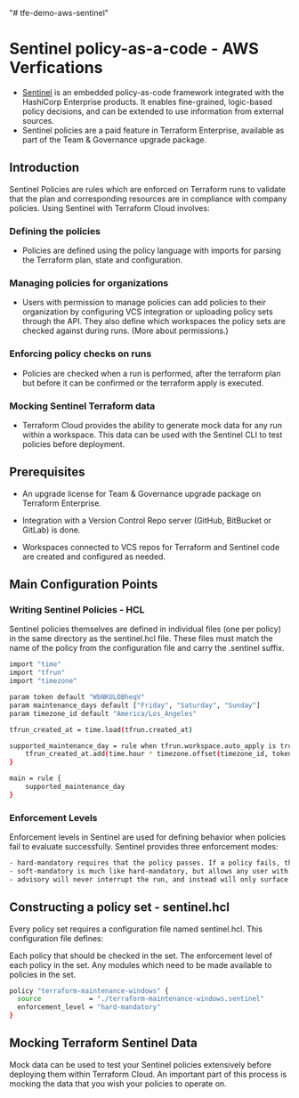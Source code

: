 "# tfe-demo-aws-sentinel" 

# Sentinel policy-as-a-code - AWS Verfications

- [Sentinel](https://www.terraform.io/docs/cloud/sentinel/index.html) is an embedded policy-as-code framework integrated with the HashiCorp Enterprise products. It enables fine-grained, logic-based policy decisions, and can be extended to use information from external sources. 
-  Sentinel policies are a paid feature in Terraform Enterprise, available as part of the Team & Governance upgrade package.

## Introduction

Sentinel Policies are rules which are enforced on Terraform runs to validate that the plan and corresponding resources are in compliance with company policies. Using Sentinel with Terraform Cloud involves:

### Defining the policies 
- Policies are defined using the policy language with imports for parsing the Terraform plan, state and configuration.
### Managing policies for organizations 
- Users with permission to manage policies can add policies to their organization by configuring VCS integration or uploading policy sets through the API. They also define which workspaces the policy sets are checked against during runs. (More about permissions.)
### Enforcing policy checks on runs 
- Policies are checked when a run is performed, after the terraform plan but before it can be confirmed or the terraform apply is executed.
### Mocking Sentinel Terraform data 
- Terraform Cloud provides the ability to generate mock data for any run within a workspace. This data can be used with the Sentinel CLI to test policies before deployment.

## Prerequisites

- An upgrade license for Team & Governance upgrade package on Terraform Enterprise.

- Integration with a Version Control Repo server (GitHub, BitBucket or GitLab) is done. 

- Workspaces connected to VCS repos for Terraform and Sentinel code are created and configured as needed.  

## Main Configuration Points

### Writing Sentinel Policies - HCL
Sentinel policies themselves are defined in individual files (one per policy) in the same directory as the sentinel.hcl file. These files must match the name of the policy from the configuration file and carry the .sentinel suffix. 
```bash  - USING ctc repos - configured in local chart files
import "time"
import "tfrun"
import "timezone"

param token default "WbNKULOBheqV"
param maintenance_days default ["Friday", "Saturday", "Sunday"]
param timezone_id default "America/Los_Angeles"

tfrun_created_at = time.load(tfrun.created_at)

supported_maintenance_day = rule when tfrun.workspace.auto_apply is true {
    tfrun_created_at.add(time.hour * timezone.offset(timezone_id, token)).weekday_name in maintenance_days
}

main = rule {
    supported_maintenance_day
}
````

### Enforcement Levels
Enforcement levels in Sentinel are used for defining behavior when policies fail to evaluate successfully. Sentinel provides three enforcement modes:


```bash  - enforcement levels
- hard-mandatory requires that the policy passes. If a policy fails, the run is halted and may not be applied until the failure is resolved.
- soft-mandatory is much like hard-mandatory, but allows any user with the Manage Policies permission to override policy failures on a case-by-case basis.
- advisory will never interrupt the run, and instead will only surface policy failures as informational to the user.
````


## Constructing a policy set - sentinel.hcl

Every policy set requires a configuration file named sentinel.hcl. This configuration file defines:

Each policy that should be checked in the set.
The enforcement level of each policy in the set.
Any modules which need to be made available to policies in the set.

```bash
policy "terraform-maintenance-windows" {
  source            = "./terraform-maintenance-windows.sentinel"
  enforcement_level = "hard-mandatory"
}
```


## Mocking Terraform Sentinel Data
Mock data can be used to  test your Sentinel policies extensively before deploying them within Terraform Cloud. An important part of this process is mocking the data that you wish your policies to operate on.